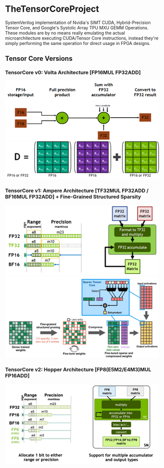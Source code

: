 # TheTensorCoreProject
SystemVerilog implementation of Nvidia's SIMT CUDA, Hybrid-Precision Tensor Core, and Google's Systolic Array TPU MXU GEMM Operations. 
These modules are by no means really emulating the actual microarchitecture executing CUDA/Tensor Core instructions, instead they're simply performing the same operation for direct usage in FPGA designs. 

## Tensor Core Versions
### TensorCore v0: Volta Architecture [FP16MUL FP32ADD]
<div align="center">
  <img src="./Arch%20Diags/VoltaTensorCore2.png" alt="Volta Tensor Core Architecture Diagram" width="600">
</div>
<div align="center">
  <img src="./Arch%20Diags/VoltaTensorCore.png" alt="Volta Tensor Core Architecture Diagram" width="600">
</div>

### TensorCore v1: Ampere Architecture [TF32MUL FP32ADD / BF16MUL FP32ADD] + Fine-Grained Structured Sparsity
<div align="center">
  <img src="./Arch%20Diags/AmpereTensorCoreTF32.png" alt="Ampere Tensor Core Architecture Diagram" width="600">
</div>
<div align="center">
  <img src="./Arch Diags/Fine-Grained Structured Sparsity.png" alt="Ampere Tensor Core Architecture Diagram" width="600">
</div>

### TensorCore v2: Hopper Architecture [FP8(E5M2/E4M3)MUL FP16ADD]
<div align="center">
  <img src="./Arch Diags/FP8HopperTensorCore.png" alt="Hopper Tensor Core Architecture Diagram" width="600">
</div>
